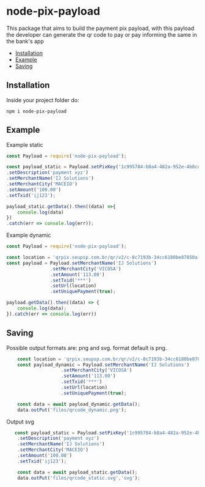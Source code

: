 # node-pix-payload
This package that aims to build the payment pix payload, with this payload the developer can generate the qr code to pay or pay informing the same in the bank's app

- [Installation](#installation)
- [Example](#example)
- [Saving](#saving)

## Installation
Inside your project folder do:

```shell
npm i node-pix-payload
```

## Example
Example static
```javascript
const Payload = require('node-pix-payload');

const payload_static = Payload.setPixKey('1c995784-b8a4-482a-952e-4b8cd6928216')
.setDescription('payment xyz')
.setMerchantName('IJ Solutions')
.setMerchantCity('MACEIO')
.setAmount('100.00')
.setTxid('ij123');

payload_static.getData().then((data) =>{
    console.log(data)
})
.catch(err => console.log(err));  
```
Example dynamic
```javascript
const Payload = require('node-pix-payload');

const location = 'qrpix.seupsp.com.br/qr/v2/c-8c7193b-34cc6180be87850a-89193060-9705a6b8';
const payload = Payload.setMerchantName('IJ Solutions')
                .setMerchantCity('VICOSA')
                .setAmount('113.00')
                .setTxid('***')
                .setUrl(location)
                .setUniquePayment(true);

payload.getData().then((data) => {
    console.log(data);
}).catch(err => console.log(err))  
```
## Saving
Possible output formats are: png and svg. format default is png.

```javascript
    const location = 'qrpix.seupsp.com.br/qr/v2/c-8c7193b-34cc6180be87850a-89193060-9705a6b8';
    const payload_dynamic = Payload.setMerchantName('IJ Solutions')
                    .setMerchantCity('VICOSA')
                    .setAmount('113.00')
                    .setTxid('***')
                    .setUrl(location)
                    .setUniquePayment(true);

    const data = await payload_dynamic.getData();
    data.outPut('files/qrcode_dynamic.png');
```

Output svg

```javascript
   const payload_static = Payload.setPixKey('1c995784-b8a4-482a-952e-4b8cd6928216')
    .setDescription('payment xyz')
    .setMerchantName('IJ Solutions')
    .setMerchantCity('MACEIO')
    .setAmount('100.00')
    .setTxid('ij123');

    const data = await payload_static.getData();
    data.outPut('files/qrcode_static.svg','svg');
```
